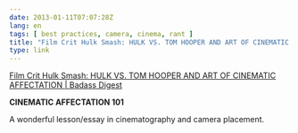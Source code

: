 ```yaml
---
date: 2013-01-11T07:07:28Z
lang: en
tags: [ best practices, camera, cinema, rant ]
title: "Film Crit Hulk Smash: HULK VS. TOM HOOPER AND ART OF CINEMATIC AFFECTATION  |  Badass Digest"
type: link
---
```


[Film Crit Hulk Smash: HULK VS. TOM HOOPER AND ART OF CINEMATIC
AFFECTATION  |  Badass
Digest](http://badassdigest.com/2013/01/09/film-crit-hulk-smash-hulk-vs.-tom-hooper-and-art-of-cinematic-affectation/)

**CINEMATIC AFFECTATION 101**

A wonderful lesson/essay in cinematography and camera placement.

